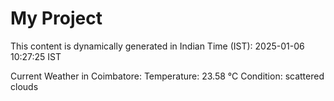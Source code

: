 # My Project

This content is dynamically generated in Indian Time (IST): 2025-01-06 10:27:25 IST


Current Weather in Coimbatore:
Temperature: 23.58 °C
Condition: scattered clouds
